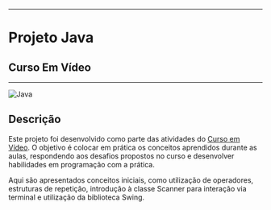 
---

# Projeto Java
## Curso Em Vídeo

---

![Java](https://img.shields.io/badge/java-%23ED8B00.svg?style=for-the-badge&logo=openjdk&logoColor=white)

## Descrição

Este projeto foi desenvolvido como parte das atividades do [Curso em Vídeo](https://www.cursoemvideo.com/). O objetivo é colocar em prática os conceitos aprendidos durante as aulas, respondendo aos desafios propostos no curso e desenvolver habilidades em programação com a prática.

Aqui são apresentados conceitos iniciais, como utilização de operadores, estruturas de repetição, introdução à classe Scanner para interação via terminal e utilização da biblioteca Swing.
